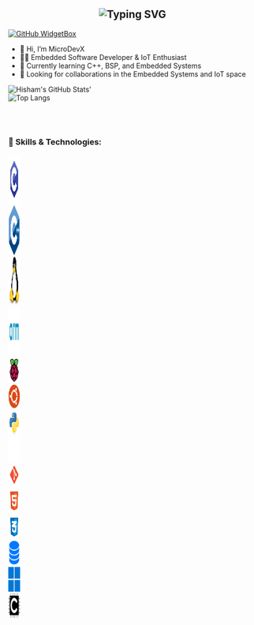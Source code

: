 <h2 align="center">
  <img src="https://readme-typing-svg.demolab.com?font=Fira+Code&pause=1000&color=059FC5&center=true&vCenter=true&width=435&lines=Learning%2C+Living%2C+and+Leveling+up." alt="Typing SVG" />
</h2>

[![GitHub WidgetBox](https://github-widgetbox.vercel.app/api/profile?username=MicroDevX&data=followers,repositories,stars,commits&theme=darkmode)](https://github.com/MicroDevX)


<ul align="left">
  <li>👋 Hi, I’m MicroDevX</li>
  <li>👨‍💻 Embedded Software Developer & IoT Enthusiast</li>
  <li>📖 Currently learning C++, BSP, and Embedded Systems</li>
  <li>💞 Looking for collaborations in the Embedded Systems and IoT space</li>
</ul>

<p style="display:flex; flex-direction:column;justify-content: center; align-items: center;width: 100%;color:FFF000;">
        <img src="https://github-readme-stats.vercel.app/api?username=MicroDevX&theme=github_dark_dimmed&show_icons=true&hide_border=true&count_private=true&include_all_commits=true"
            title="Hisham's GitHub Stats'" style="width: 100%;">
        </img>
        <img src="https://github-readme-stats.vercel.app/api/top-langs/?username=MicroDevX&layout=compact"
            title="Top Langs" style="width: 100%;">
        </img>
</p>

<br><br>

### 🔧 Skills & Technologies:
<p align="left" style="width: 24px;height: 24px;">
  <img src="https://github.com/Omkar7637/PORTFOLIO/raw/main/src/png/clogo.png" alt="C" height="100" width="100" title="C">
  <img src="https://github.com/Omkar7637/PORTFOLIO/raw/main/src/png/C++%20(CPlusPlus).png" alt="C++" height="100" width="100" title="C++">
  <img src="https://github.com/Omkar7637/PORTFOLIO/raw/main/src/png/Linux.png" alt="Linux" height="100" width="100" title="Linux">
  <img src="https://github.com/Omkar7637/PORTFOLIO/raw/main/src/png/Arm_Holdings-Logo.wine.png" alt="Arm Cortex-M" height="100" width="100" title="Arm Cortex-M">
  <img src="https://github.com/Omkar7637/PORTFOLIO/raw/main/src/png/Raspberry%20Pi.png" alt="Raspberry Pi" height="50" width="50" title="Raspberry Pi">
  <img src="https://github.com/Omkar7637/PORTFOLIO/raw/main/src/png/Ubuntu.png" alt="Ubuntu" height="50" width="50" title="Ubuntu">
  <img src="https://github.com/Omkar7637/PORTFOLIO/raw/main/src/png/Python.png" alt="Python" height="50" width="50" title="Python">
  <img src="https://github.com/Omkar7637/PORTFOLIO/raw/main/src/png/githublogo.png" alt="GitHub" height="50" width="50" title="GitHub">
  <img src="https://github.com/Omkar7637/PORTFOLIO/raw/main/src/png/gitlogo.png" alt="Git" height="50" width="50" title="Git">
  <img src="https://github.com/Omkar7637/PORTFOLIO/raw/main/src/png/htmllogo.png" alt="HTML" height="50" width="50" title="HTML">
  <img src="https://github.com/Omkar7637/PORTFOLIO/raw/main/src/png/csslogo.png" alt="CSS" height="50" width="50" title="CSS">
  <img src="https://github.com/Omkar7637/PORTFOLIO/raw/main/src/png/sql.png" alt="SQL" height="50" width="50" title="SQL">
  <img src="https://github.com/Omkar7637/PORTFOLIO/raw/main/src/png/Windows%2011.png" alt="Windows" height="50" width="50" title="Windows">
  <img src="https://github.com/Omkar7637/PORTFOLIO/raw/main/src/png/Embedded%20C.png" alt="Embedded C" height="50" width="50" title="Embedded C">
</p>

<br>
